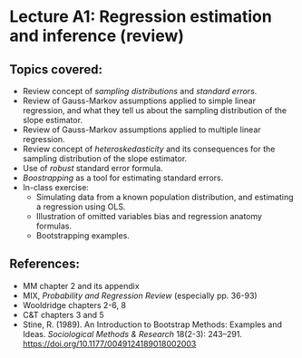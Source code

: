 # Lecture A1: Regression estimation and inference (review)

## Topics covered:

* Review concept of *sampling distributions* and *standard errors*.
* Review of Gauss-Markov assumptions applied to simple linear regression, and what they tell us about the sampling distribution of the slope estimator.
* Review of Gauss-Markov assumptions applied to multiple linear regression.
* Review concept of *heteroskedasticity* and its consequences for the sampling distribution of the slope estimator.
* Use of *robust* standard error formula.
* *Boostrapping* as a tool for estimating standard errors.
* In-class exercise:
	* Simulating data from a known population distribution, and estimating a regression using OLS.
	* Illustration of omitted variables bias and regression anatomy formulas.
	* Bootstrapping examples.

## References:

* MM chapter 2 and its appendix
* MIX, *Probability and Regression Review* (especially pp. 36-93)
* Wooldridge chapters 2-6, 8
* C&T chapters 3 and 5
* Stine, R. (1989). An Introduction to Bootstrap Methods: Examples and Ideas. *Sociological Methods & Research* 18(2-3): 243–291. https://doi.org/10.1177/0049124189018002003

